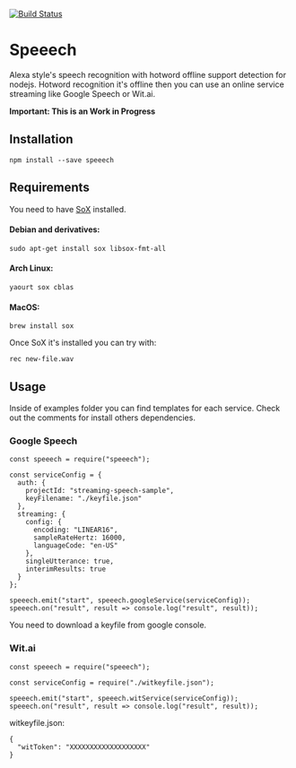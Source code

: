 <a href="https://travis-ci.org/joyarzun/speeech"><img src="https://api.travis-ci.org/joyarzun/speeech.svg?branch=master" alt="Build Status"/></a>
# Speeech
Alexa style's speech recognition with hotword offline support detection for nodejs. Hotword recognition it's offline then you can use an online service streaming like Google Speech or Wit.ai.

**Important: This is an Work in Progress**

## Installation

```
npm install --save speeech
```

## Requirements

You need to have [SoX](http://sox.sourceforge.net) installed.

#### Debian and derivatives:
```
sudo apt-get install sox libsox-fmt-all
```
#### Arch Linux:
```
yaourt sox cblas
```
#### MacOS:
```
brew install sox
```

Once SoX it's installed you can try with:
```
rec new-file.wav
```

## Usage

Inside of examples folder you can find templates for each service.
Check out the comments for install others dependencies.

### Google Speech
```
const speeech = require("speeech");

const serviceConfig = {
  auth: {
    projectId: "streaming-speech-sample",
    keyFilename: "./keyfile.json"
  },
  streaming: {
    config: {
      encoding: "LINEAR16",
      sampleRateHertz: 16000,
      languageCode: "en-US"
    },
    singleUtterance: true,
    interimResults: true
  }
};

speeech.emit("start", speeech.googleService(serviceConfig));
speeech.on("result", result => console.log("result", result));

```

You need to download a keyfile from google console.

### Wit.ai
```
const speeech = require("speeech");

const serviceConfig = require("./witkeyfile.json");

speeech.emit("start", speeech.witService(serviceConfig));
speeech.on("result", result => console.log("result", result));

```

witkeyfile.json:
```
{
  "witToken": "XXXXXXXXXXXXXXXXXXX"
}
```
